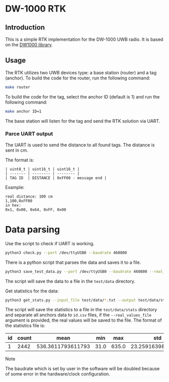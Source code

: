 # DW-1000 RTK

## Introduction

This is a simple RTK implementation for the DW-1000 UWB radio. It is based on the [DW1000 library](https://usermanual.wiki/Pdf/DW1000SoftwareAPIGuiderev2p4.1120642274.pdf).

## Usage

The RTK utilizes two UWB devices type: a base station (router) and a tag (anchor).
To build the code for the router, run the following command:

```bash
make router
```

To build the code for the tag, select the anchor ID (default is 1) and run the following command:

```bash
make anchor ID=1
```

The base station will listen for the tag and send the RTK solution via UART.

### Parce UART output

The UART is used to send the distance to all found tags. The distance is sent in cm.

The format is:

```
| uint8_t | uint16_t | uint16_t |
| ------- | -------- | -------- |
| TAG ID  | DISTANCE | 0xFF00 - message end |
```

Example:

```
real distance: 100 cm
1,100,0xFF00
in hex:
0x1, 0x00, 0x64, 0xFF, 0x00
```

# Data parsing


Use the script to check if UART is working.

```bash
python3 check.py --port /dev/ttyUSB0 --baudrate 460800
```

There is a python script that parses the data and saves it to a file.

```bash
python3 save_test_data.py --port /dev/ttyUSB0 --baudrate 460800 --real_distance 100
```

The script will save the data to a file in the `test/data` directory.

Get statistics for the data:
```bash
python3 get_stats.py --input_file test/data/*.txt --output test/data/stats/ --real_values_file test/data/real_values.*
```

The script will save the statistics to a file in the `test/data/stats` directory and separate all anchors data to `id.csv` files, if the `--real_values_file` argument is provided, the real values will be saved to the file.
The format of the statistics file is:

| id | count | mean | min | max | std | median | real_value | error | error_pct |
| --- | --- | --- | --- | --- | --- | --- | --- | --- | --- |
| 1 | 2442 | 536.3611793611793 | 31.0 | 635.0 | 23.25916398894732 | 536.5 | 500.0 | 36.361179361179325 | 7.272235872235864 |

> [!NOTE]
> The baudrate which is set by user in the software will be doubled because of some error in the hardware/clock configuration.
